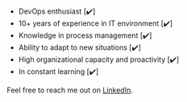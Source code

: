 - DevOps enthusiast [✔️]
- 10+ years of experience in IT environment [✔️]
- Knowledge in process management [✔️]
- Ability to adapt to new situations [✔️]
- High organizational capacity and proactivity [✔️]
- In constant learning [✔️]

Feel free to reach me out on [LinkedIn](https://www.linkedin.com/in/higorfm).

<!---
hf-monteiro/hf-monteiro is a ✨ special ✨ repository because its `README.md` (this file) appears on your GitHub profile.
You can click the Preview link to take a look at your changes.
--->
